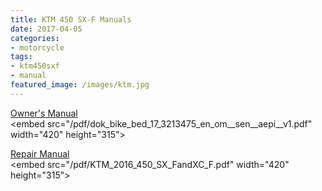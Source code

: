 ```yaml
---
title: KTM 450 SX-F Manuals
date: 2017-04-05
categories:
- motorcycle
tags:
- ktm450sxf
- manual
featured_image: /images/ktm.jpg
---
```


<a href="/pdf/dok_bike_bed_17_3213475_en_om__sen__aepi__v1.pdf">Owner's Manual</a>
<br>
<embed src="/pdf/dok_bike_bed_17_3213475_en_om__sen__aepi__v1.pdf" width=\"420\" height=\"315\">

<a href="/pdf/KTM_2016_450_SX_FandXC_F.pdf">Repair Manual</a>
<br>
<embed src="/pdf/KTM_2016_450_SX_FandXC_F.pdf" width=\"420\" height=\"315\">
